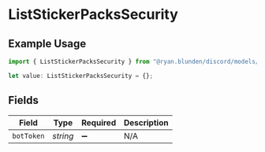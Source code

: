 # ListStickerPacksSecurity

## Example Usage

```typescript
import { ListStickerPacksSecurity } from "@ryan.blunden/discord/models/operations";

let value: ListStickerPacksSecurity = {};
```

## Fields

| Field              | Type               | Required           | Description        |
| ------------------ | ------------------ | ------------------ | ------------------ |
| `botToken`         | *string*           | :heavy_minus_sign: | N/A                |